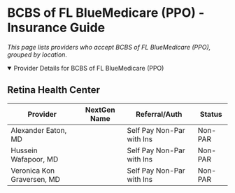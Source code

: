 # BCBS of FL BlueMedicare (PPO) - Insurance Guide

*This page lists providers who accept BCBS of FL BlueMedicare (PPO), grouped by location.*

<details open><summary>Provider Details for BCBS of FL BlueMedicare (PPO)</summary>

## Retina Health Center

| Provider | NextGen Name | Referral/Auth | Status |
|----------|-------------|--------------|--------|
| Alexander Eaton, MD |  | Self Pay Non-Par with Ins | Non-PAR |
| Hussein Wafapoor, MD |  | Self Pay Non-Par with Ins | Non-PAR |
| Veronica Kon Graversen, MD |  | Self Pay Non-Par with Ins | Non-PAR |

</details>

